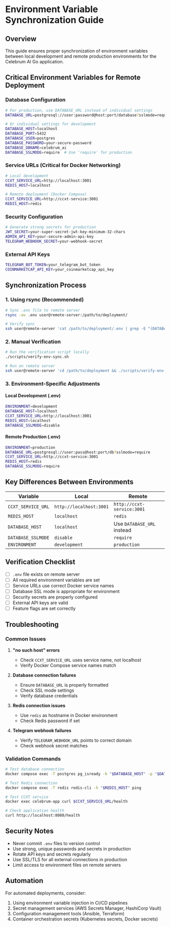 # Environment Variable Synchronization Guide

## Overview

This guide ensures proper synchronization of environment variables between local development and remote production environments for the Celebrum AI Go application.

## Critical Environment Variables for Remote Deployment

### Database Configuration
```bash
# For production, use DATABASE_URL instead of individual settings
DATABASE_URL=postgresql://user:password@host:port/database?sslmode=require

# Or individual settings for development
DATABASE_HOST=localhost
DATABASE_PORT=5432
DATABASE_USER=postgres
DATABASE_PASSWORD=your-secure-password
DATABASE_DBNAME=celebrum_ai
DATABASE_SSLMODE=require  # Use 'require' for production
```

### Service URLs (Critical for Docker Networking)
```bash
# Local development
CCXT_SERVICE_URL=http://localhost:3001
REDIS_HOST=localhost

# Remote deployment (Docker Compose)
CCXT_SERVICE_URL=http://ccxt-service:3001
REDIS_HOST=redis
```

### Security Configuration
```bash
# Generate strong secrets for production
JWT_SECRET=your-super-secret-jwt-key-minimum-32-chars
ADMIN_API_KEY=your-secure-admin-api-key
TELEGRAM_WEBHOOK_SECRET=your-webhook-secret
```

### External API Keys
```bash
TELEGRAM_BOT_TOKEN=your_telegram_bot_token
COINMARKETCAP_API_KEY=your_coinmarketcap_api_key
```

## Synchronization Process

### 1. Using rsync (Recommended)
```bash
# Sync .env file to remote server
rsync -av .env user@remote-server:/path/to/deployment/

# Verify sync
ssh user@remote-server 'cat /path/to/deployment/.env | grep -E "(DATABASE_|CCXT_|TELEGRAM_)"'
```

### 2. Manual Verification
```bash
# Run the verification script locally
./scripts/verify-env-sync.sh

# Run on remote server
ssh user@remote-server 'cd /path/to/deployment && ./scripts/verify-env-sync.sh'
```

### 3. Environment-Specific Adjustments

#### Local Development (.env)
```bash
ENVIRONMENT=development
DATABASE_HOST=localhost
CCXT_SERVICE_URL=http://localhost:3001
REDIS_HOST=localhost
DATABASE_SSLMODE=disable
```

#### Remote Production (.env)
```bash
ENVIRONMENT=production
DATABASE_URL=postgresql://user:pass@host:port/db?sslmode=require
CCXT_SERVICE_URL=http://ccxt-service:3001
REDIS_HOST=redis
DATABASE_SSLMODE=require
```

## Key Differences Between Environments

| Variable | Local | Remote |
|----------|-------|--------|
| `CCXT_SERVICE_URL` | `http://localhost:3001` | `http://ccxt-service:3001` |
| `REDIS_HOST` | `localhost` | `redis` |
| `DATABASE_HOST` | `localhost` | Use `DATABASE_URL` instead |
| `DATABASE_SSLMODE` | `disable` | `require` |
| `ENVIRONMENT` | `development` | `production` |

## Verification Checklist

- [ ] `.env` file exists on remote server
- [ ] All required environment variables are set
- [ ] Service URLs use correct Docker service names
- [ ] Database SSL mode is appropriate for environment
- [ ] Security secrets are properly configured
- [ ] External API keys are valid
- [ ] Feature flags are set correctly

## Troubleshooting

### Common Issues

1. **"no such host" errors**
   - Check `CCXT_SERVICE_URL` uses service name, not localhost
   - Verify Docker Compose service names match

2. **Database connection failures**
   - Ensure `DATABASE_URL` is properly formatted
   - Check SSL mode settings
   - Verify database credentials

3. **Redis connection issues**
   - Use `redis` as hostname in Docker environment
   - Check Redis password if set

4. **Telegram webhook failures**
   - Verify `TELEGRAM_WEBHOOK_URL` points to correct domain
   - Check webhook secret matches

### Validation Commands

```bash
# Test database connection
docker compose exec -T postgres pg_isready -h "$DATABASE_HOST" -p "$DATABASE_PORT"

# Test Redis connection
docker compose exec -T redis redis-cli -h "$REDIS_HOST" ping

# Test CCXT service
docker exec celebrum-app curl $CCXT_SERVICE_URL/health

# Check application health
curl http://localhost:8080/health
```

## Security Notes

- Never commit `.env` files to version control
- Use strong, unique passwords and secrets in production
- Rotate API keys and secrets regularly
- Use SSL/TLS for all external connections in production
- Limit access to environment files on remote servers

## Automation

For automated deployments, consider:

1. Using environment variable injection in CI/CD pipelines
2. Secret management services (AWS Secrets Manager, HashiCorp Vault)
3. Configuration management tools (Ansible, Terraform)
4. Container orchestration secrets (Kubernetes secrets, Docker secrets)